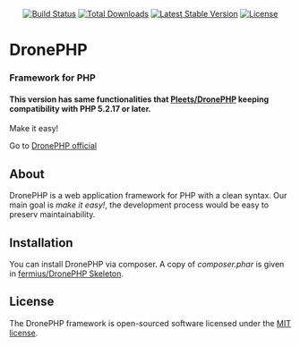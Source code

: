 <p align="center">
<a href="https://travis-ci.org/fermius/dronephp"><img src="https://travis-ci.org/fermius/dronephp.svg" alt="Build Status"></a>
<a href="https://packagist.org/packages/fermius/dronephp"><img src="https://poser.pugx.org/fermius/dronephp/d/total.svg" alt="Total Downloads"></a>
<a href="https://packagist.org/packages/fermius/dronephp"><img src="https://poser.pugx.org/fermius/dronephp/v/stable.svg" alt="Latest Stable Version"></a>
<a href="https://packagist.org/packages/fermius/dronephp"><img src="https://poser.pugx.org/fermius/dronephp/license.svg" alt="License"></a>
</p>

# DronePHP
### Framework for PHP
#### This version has same functionalities that [Pleets/DronePHP](http://github.com/Pleets/DronePHP) keeping compatibility with PHP 5.2.17 or later.

Make it easy!

Go to [DronePHP official](http://www.dronephp.com)

## About

DronePHP is a web application framework for PHP with a clean syntax. Our main goal is *make it easy!*, the development process would be easy to preserv maintainability.

## Installation

You can install DronePHP via composer. A copy of *composer.phar* is given in [fermius/DronePHP Skeleton](https://github.com/fermius/DronePHP-Skeleton).

## License

The DronePHP framework is open-sourced software licensed under the [MIT license](http://opensource.org/licenses/MIT).
